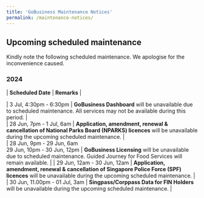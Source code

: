 ```yaml
---
title: 'GoBusiness Maintenance Notices'
permalink: /maintenance-notices/
---
```


## Upcoming scheduled maintenance

Kindly note the following scheduled maintenance. We apologise for the inconvenience caused.

### 2024 

| **Scheduled Date** | **Remarks** |  


    
| 3 Jul, 4:30pm - 6:30pm | **GoBusiness Dashboard** will be unavailable due to scheduled maintenance. All services may not be available during this period. |  
| 28 Jun, 7pm - 1 Jul, 6am | **Application, amendment, renewal & cancellation of National Parks Board (NPARKS) licences** will be unavailable during the upcoming scheduled maintenance. |      
| 28 Jun, 9pm - 29 Jun, 6am<br>29 Jun, 10pm - 30 Jun, 12pm | **GoBusiness Licensing** will be unavailable due to scheduled maintenance. Guided Journey for Food Services will remain available. |
| 29 Jun, 12am - 30 Jun, 12am | **Application, amendment, renewal & cancellation of Singapore Police Force (SPF) licences** will be unavailable during the upcoming scheduled maintenance. |         
| 30 Jun, 11.00pm - 01 Jul, 3am | **Singpass/Corppass Data for FIN Holders** will be unavailable during the upcoming scheduled maintenance. | 



<script src="/jquery/jquery.min.js"></script> <script src="/jquery/resize-tables.js"></script>
